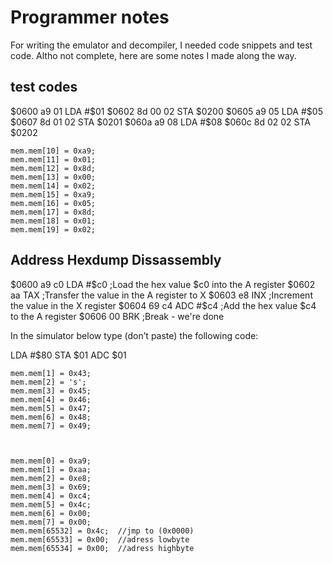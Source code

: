 # Programmer notes

For writing the emulator and decompiler, I needed code snippets and test code.
Altho not complete, here are some notes I made along the way.

## test codes

$0600    a9 01     LDA #$01
$0602    8d 00 02  STA $0200
$0605    a9 05     LDA #$05
$0607    8d 01 02  STA $0201
$060a    a9 08     LDA #$08
$060c    8d 02 02  STA $0202


	mem.mem[10] = 0xa9;
	mem.mem[11] = 0x01;
	mem.mem[12] = 0x8d;
	mem.mem[13] = 0x00;
	mem.mem[14] = 0x02;
	mem.mem[15] = 0xa9;
	mem.mem[16] = 0x05;
	mem.mem[17] = 0x8d;
	mem.mem[18] = 0x01;
	mem.mem[19] = 0x02;

Address  Hexdump   Dissassembly
-------------------------------
$0600    a9 c0     LDA #$c0    ;Load the hex value $c0 into the A register
$0602    aa        TAX         ;Transfer the value in the A register to X
$0603    e8        INX         ;Increment the value in the X register
$0604    69 c4     ADC #$c4    ;Add the hex value $c4 to the A register
$0606    00        BRK         ;Break - we're done

In the simulator below type (don’t paste) the following code:

LDA #$80
STA $01
ADC $01




	mem.mem[1] = 0x43;
	mem.mem[2] = 's';
	mem.mem[3] = 0x45;
	mem.mem[4] = 0x46;
	mem.mem[5] = 0x47;
	mem.mem[6] = 0x48;
	mem.mem[7] = 0x49;



    mem.mem[0] = 0xa9;
	mem.mem[1] = 0xaa;
	mem.mem[2] = 0xe8;
	mem.mem[3] = 0x69;
	mem.mem[4] = 0xc4;
	mem.mem[5] = 0x4c;
	mem.mem[6] = 0x00;
	mem.mem[7] = 0x00;
	mem.mem[65532] = 0x4c;	//jmp to (0x0000)
	mem.mem[65533] = 0x00;	//adress lowbyte
	mem.mem[65534] = 0x00; 	//adress highbyte

